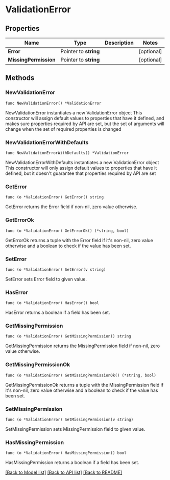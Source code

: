 # ValidationError

## Properties

Name | Type | Description | Notes
------------ | ------------- | ------------- | -------------
**Error** | Pointer to **string** |  | [optional] 
**MissingPermission** | Pointer to **string** |  | [optional] 

## Methods

### NewValidationError

`func NewValidationError() *ValidationError`

NewValidationError instantiates a new ValidationError object
This constructor will assign default values to properties that have it defined,
and makes sure properties required by API are set, but the set of arguments
will change when the set of required properties is changed

### NewValidationErrorWithDefaults

`func NewValidationErrorWithDefaults() *ValidationError`

NewValidationErrorWithDefaults instantiates a new ValidationError object
This constructor will only assign default values to properties that have it defined,
but it doesn't guarantee that properties required by API are set

### GetError

`func (o *ValidationError) GetError() string`

GetError returns the Error field if non-nil, zero value otherwise.

### GetErrorOk

`func (o *ValidationError) GetErrorOk() (*string, bool)`

GetErrorOk returns a tuple with the Error field if it's non-nil, zero value otherwise
and a boolean to check if the value has been set.

### SetError

`func (o *ValidationError) SetError(v string)`

SetError sets Error field to given value.

### HasError

`func (o *ValidationError) HasError() bool`

HasError returns a boolean if a field has been set.

### GetMissingPermission

`func (o *ValidationError) GetMissingPermission() string`

GetMissingPermission returns the MissingPermission field if non-nil, zero value otherwise.

### GetMissingPermissionOk

`func (o *ValidationError) GetMissingPermissionOk() (*string, bool)`

GetMissingPermissionOk returns a tuple with the MissingPermission field if it's non-nil, zero value otherwise
and a boolean to check if the value has been set.

### SetMissingPermission

`func (o *ValidationError) SetMissingPermission(v string)`

SetMissingPermission sets MissingPermission field to given value.

### HasMissingPermission

`func (o *ValidationError) HasMissingPermission() bool`

HasMissingPermission returns a boolean if a field has been set.


[[Back to Model list]](../README.md#documentation-for-models) [[Back to API list]](../README.md#documentation-for-api-endpoints) [[Back to README]](../README.md)


